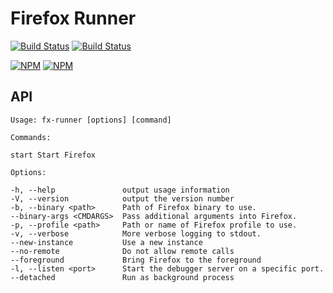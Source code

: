 # Firefox Runner

[![Build Status](http://img.shields.io/travis/mozilla-jetpack/node-fx-runner.svg?style=flat-square)](https://travis-ci.org/mozilla-jetpack/node-fx-runner)
[![Build Status](http://img.shields.io/npm/v/fx-runner.svg?style=flat-square)](https://www.npmjs.org/package/fx-runner)

[![NPM](https://nodei.co/npm/fx-runner.png?stars&downloads)](https://nodei.co/npm/fx-runner/)
[![NPM](https://nodei.co/npm-dl/fx-runner.png)](https://nodei.co/npm/fx-runner)

## API

```
Usage: fx-runner [options] [command]

Commands:

start Start Firefox

Options:

-h, --help               output usage information
-V, --version            output the version number
-b, --binary <path>      Path of Firefox binary to use.
--binary-args <CMDARGS>  Pass additional arguments into Firefox.
-p, --profile <path>     Path or name of Firefox profile to use.
-v, --verbose            More verbose logging to stdout.
--new-instance           Use a new instance
--no-remote              Do not allow remote calls
--foreground             Bring Firefox to the foreground
-l, --listen <port>      Start the debugger server on a specific port.
--detached               Run as background process
```
